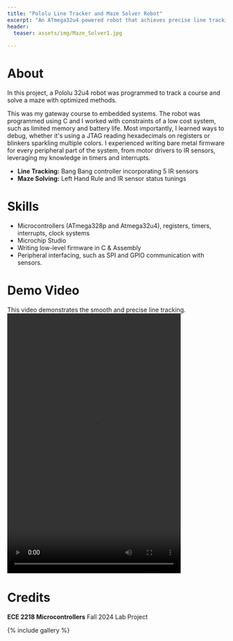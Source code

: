 ```yaml
---
title: "Pololu Line Tracker and Maze Solver Robot"
excerpt: "An ATmega32u4 powered robot that achieves precise line tracking and strategic maze solving."
header:
  teaser: assets/img/Maze_Solver1.jpg
   
---
```


# About
In this project, a Pololu 32u4 robot was programmed to track a course and solve a maze with optimized methods.

This was my gateway course to embedded systems. The robot was programmed using C and I worked with constraints of a low cost system, such as limited memory and battery life. Most importantly, I learned ways to debug, whether it's using a JTAG reading hexadecimals on registers or blinkers sparkling multiple colors. I experienced writing bare metal firmware for every peripheral part of the system, from motor drivers to IR sensors, leveraging my knowledge in timers and interrupts.

* **Line Tracking:** Bang Bang controller incorporating 5 IR sensors
* **Maze Solving:** Left Hand Rule and IR sensor status tunings


# Skills
* Microcontrollers (ATmega328p and Atmega32u4), registers, timers, interrupts, clock systems
* Microchip Studio
* Writing low-level firmware in C & Assembly
* Peripheral interfacing, such as SPI and GPIO communication with sensors.

# Demo Video
This video demonstrates the smooth and precise line tracking. 
<video controls src="/portfolio_website/assets/img/Maze_Solver_Demo.mp4" title="Title" width="400" height="600" allowfullscreen="true" webkitallowfullscreen="true" mozallowfullscreen="true"  frameborder="0"></video>

# Credits
**ECE 2218 Microcontrollers** Fall 2024 Lab Project

{% include gallery %}
